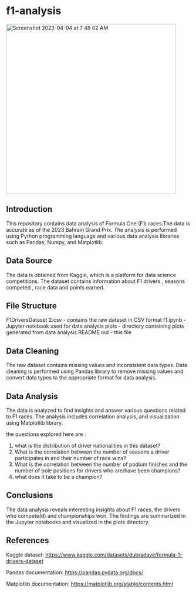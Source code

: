 # f1-analysis
<img width="462" alt="Screenshot 2023-04-04 at 7 48 02 AM" src="https://user-images.githubusercontent.com/99470852/229669829-7762e338-5e22-4e40-9e0a-3ab8d479b0db.png">

## Introduction
This repository contains data analysis of Formula One (F1) races.The data is accurate as of the 2023 Bahrain Grand Prix. The analysis is performed using Python programming language and various data analysis libraries such as Pandas, Numpy, and Matplotlib.



## Data Source
The data is obtained from Kaggle, which is a platform for data science competitions. The dataset contains information about F1 drivers , seasons competed , race data and points earned.



## File Structure
F1DriversDataset 2.csv - contains the raw dataset in CSV format
f1.ipynb - Jupyter notebook used for data analysis
plots - directory containing plots generated from data analysis
README.md - this file



## Data Cleaning
The raw dataset contains missing values and inconsistent data types. Data cleaning is performed using Pandas library to remove missing values and convert data types to the appropriate format for data analysis.



## Data Analysis
The data is analyzed to find insights and answer various questions related to F1 races. The analysis includes correlation analysis, and visualization using Matplotlib library.



the questions explored here are :

1. what is the distribution of driver nationalities in this dataset?
2. What is the correlation between the number of seasons a driver participates in and their number of race wins?
3. What is the correlation between the number of podium finishes and the number of pole positions for drivers who are/have been champions?
4. what does it take to be a champion?



## Conclusions
The data analysis reveals interesting insights about F1 races, the drivers who compete(d) and championships won. The findings are summarized in the Jupyter notebooks and visualized in the plots directory.



## References
Kaggle dataset: https://www.kaggle.com/datasets/dubradave/formula-1-drivers-dataset

Pandas documentation: https://pandas.pydata.org/docs/

Matplotlib documentation: https://matplotlib.org/stable/contents.html
